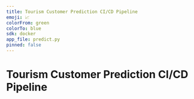 ```yaml
---
title: Tourism Customer Prediction CI/CD Pipeline
emoji: 📈
colorFrom: green
colorTo: blue
sdk: docker
app_file: predict.py
pinned: false
---
```


# Tourism Customer Prediction CI/CD Pipeline